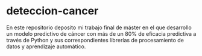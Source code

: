 # deteccion-cancer
En este repositorio deposito mi trabajo final de máster en el que desarrollo un modelo predictivo de cáncer con más de un 80% de eficacia predictiva a través de Python y sus correspondientes librerías de procesamiento de datos y aprendizaje automático.
